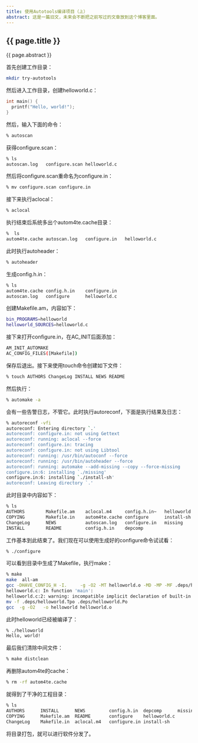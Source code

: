 ```yaml
---
title: 使用Autotools编译项目（上）
abstract: 这是一篇旧文，未来会不断把之前写过的文章放到这个博客里面。
---
```


## {{ page.title }}

{{ page.abstract }}


首先创建工作目录：

```bash
mkdir try-autotools
```

然后进入工作目录，创建helloworld.c：

```c
int main() {
  printf("Hello, world!");
}
```

然后，输入下面的命令：

```bash
% autoscan
```

获得configure.scan：

```bash
% ls
autoscan.log   configure.scan helloworld.c
```

然后将configure.scan重命名为configure.in：

```bash
% mv configure.scan configure.in
```

接下来执行aclocal：

```bash
% aclocal
```

执行结束后系统多出个autom4te.cache目录：

```bash
%  ls
autom4te.cache autoscan.log   configure.in   helloworld.c
```

此时执行autoheader：

```bash
% autoheader
```

生成config.h.in：

```bash
% ls
autom4te.cache config.h.in    configure.in
autoscan.log   configure      helloworld.c
```

创建Makefile.am，内容如下：

```bash
bin_PROGRAMS=helloworld
helloworld_SOURCES=helloworld.c
```

接下来打开configure.in，在AC_INIT后面添加：

```bash
AM_INIT_AUTOMAKE
AC_CONFIG_FILES([Makefile])
```

保存后退出。接下来使用touch命令创建如下文件：

```bash
% touch AUTHORS ChangeLog INSTALL NEWS README
```

然后执行：

```bash
% automake -a
```

会有一些告警日志，不管它。此时执行autoreconf，下面是执行结果及日志：

```bash
% autoreconf -vfi
autoreconf: Entering directory `.'
autoreconf: configure.in: not using Gettext
autoreconf: running: aclocal --force
autoreconf: configure.in: tracing
autoreconf: configure.in: not using Libtool
autoreconf: running: /usr/bin/autoconf --force
autoreconf: running: /usr/bin/autoheader --force
autoreconf: running: automake --add-missing --copy --force-missing
configure.in:6: installing `./missing'
configure.in:6: installing `./install-sh'
autoreconf: Leaving directory `.'
```

此时目录中内容如下：

```bash
% ls
AUTHORS        Makefile.am    aclocal.m4     config.h.in~   helloworld.c
COPYING        Makefile.in    autom4te.cache configure      install-sh
ChangeLog      NEWS           autoscan.log   configure.in   missing
INSTALL        README         config.h.in    depcomp
```

工作基本到此结束了。我们现在可以使用生成好的configure命令试试看：

```bash
% ./configure
```

可以看到目录中生成了Makefile，执行make：

```bash
% make
make  all-am
gcc -DHAVE_CONFIG_H -I.     -g -O2 -MT helloworld.o -MD -MP -MF .deps/helloworld.Tpo -c -o helloworld.o helloworld.c
helloworld.c: In function 'main':
helloworld.c:2: warning: incompatible implicit declaration of built-in function 'printf'
mv -f .deps/helloworld.Tpo .deps/helloworld.Po
gcc  -g -O2   -o helloworld helloworld.o  
```

此时helloworld已经被编译了：

```bash
% ./helloworld
Hello, world!
```

最后我们清除中间文件：

```bash
% make distclean
```

再删除autom4te的cache：

```bash
% rm -rf autom4te.cache
```

就得到了干净的工程目录：

```bash
% ls
AUTHORS      INSTALL      NEWS         config.h.in  depcomp      missing
COPYING      Makefile.am  README       configure    helloworld.c
ChangeLog    Makefile.in  aclocal.m4   configure.in install-sh
```

将目录打包，就可以进行软件分发了。
